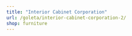 ```yaml
---
title: "Interior Cabinet Corporation"
url: /goleta/interior-cabinet-corporation-2/
shop: furniture
---
```

